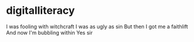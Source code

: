 # digitalliteracy
I was fooling with witchcraft
I was as ugly as sin
But then I got me a faithlift
And now I'm bubbling within
Yes sir
